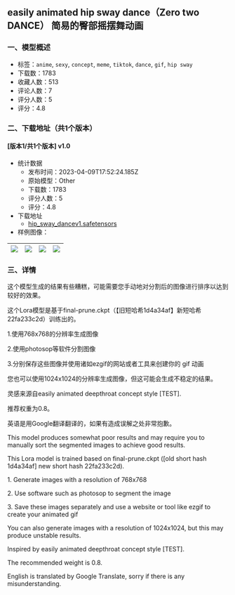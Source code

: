 ## easily animated hip sway dance（Zero two DANCE） 简易的臀部摇摆舞动画
### 一、模型概述

- 标签：`anime`, `sexy`, `concept`, `meme`, `tiktok`, `dance`, `gif`, `hip sway`
- 下载数：1783
- 收藏人数：513
- 评论人数：7
- 评分人数：5
- 评分：4.8

### 二、下载地址（共1个版本）

#### [版本1/共1个版本] v1.0

- 统计数据
  - 发布时间：2023-04-09T17:52:24.185Z
  - 原始模型：Other
  - 下载数：1783
  - 评分人数：5
  - 评分：4.8
- 下载地址
  - [hip_sway_dancev1.safetensors](https://civitai.com/api/download/models/41105)
- 样例图像：

| <img src="https://image.civitai.com/xG1nkqKTMzGDvpLrqFT7WA/0231156e-25ee-44be-62d5-f97f10d22f00/width=450/453124.jpeg" /> | <img src="https://image.civitai.com/xG1nkqKTMzGDvpLrqFT7WA/6ba5bea1-38ee-49c7-bc44-7b7a933b2d00/width=450/453126.jpeg" /> | <img src="https://image.civitai.com/xG1nkqKTMzGDvpLrqFT7WA/77736527-364f-469e-e522-0a8b8bc60300/width=450/453134.jpeg" /> | <img src="https://image.civitai.com/xG1nkqKTMzGDvpLrqFT7WA/4991d927-bad7-4760-4ef3-cb12e4469800/width=450/453132.jpeg" /> |
| ---- | ---- | ---- | ---- |


### 三、详情
<p>这个模型生成的结果有些糟糕，可能需要您手动地对分割后的图像进行排序以达到较好的效果。</p><p>这个Lora模型是基于final-prune.ckpt（【旧短哈希1d4a34af】新短哈希22fa233c2d）训练出的。</p><p>1.使用768x768的分辨率生成图像</p><p>2.使用photosop等软件分割图像</p><p>3.分别保存这些图像并使用诸如ezgif的网站或者工具来创建你的 gif 动画</p><p>您也可以使用1024x1024的分辨率生成图像，但这可能会生成不稳定的结果。</p><p>灵感来源自easily animated deepthroat concept style [TEST].</p><p>推荐权重为0.8。</p><p>英语是用Google翻译翻译的，如果有造成误解之处非常抱歉。</p><p>This model produces somewhat poor results and may require you to manually sort the segmented images to achieve good results.</p><p>This Lora model is trained based on final-prune.ckpt ([old short hash 1d4a34af] new short hash 22fa233c2d).</p><p>1. Generate images with a resolution of 768x768</p><p>2. Use software such as photosop to segment the image</p><p>3. Save these images separately and use a website or tool like ezgif to create your animated gif</p><p>You can also generate images with a resolution of 1024x1024, but this may produce unstable results.</p><p>Inspired by easily animated deepthroat concept style [TEST].</p><p>The recommended weight is 0.8.</p><p>English is translated by Google Translate, sorry if there is any misunderstanding.</p>